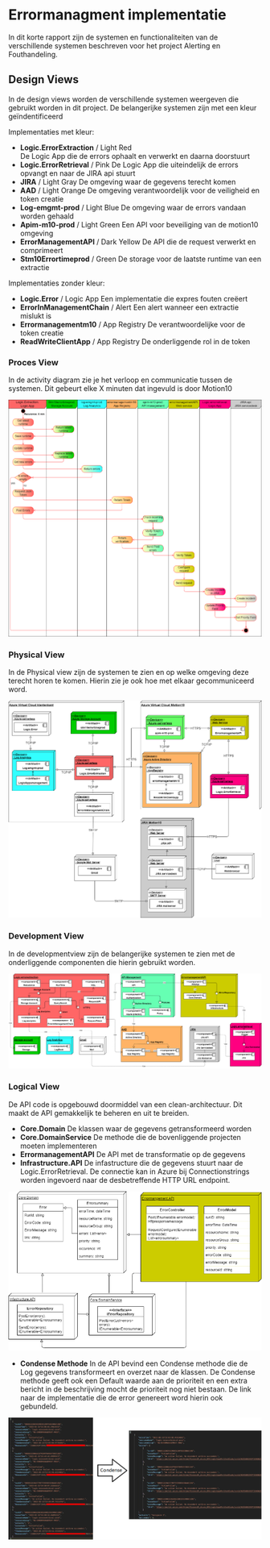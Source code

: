 # Errormanagment implementatie
In dit korte rapport zijn de systemen en functionaliteiten van de verschillende systemen beschreven voor het project Alerting en Fouthandeling.

## Design Views
In de design views worden de verschillende systemen weergeven die gebruikt worden in dit project. De belangerijke systemen zijn met een kleur geïndentificeerd 


Implementaties met kleur:

- **Logic.ErrorExtraction** / Light Red  
De Logic App die de errors ophaalt en verwerkt en daarna doorstuurt
- **Logic.ErrorRetrieval** / Pink
De Logic App die uiteindelijk de errors opvangt en naar de JIRA api stuurt
- **JIRA** / Light Gray
De omgeving waar de gegevens terecht komen
- **AAD** / Light Orange
De omgeving verantwoordelijk voor de veiligheid en token creatie
- **Log-emgmt-prod** / Light Blue
De omgeving waar de errors vandaan worden gehaald
- **Apim-m10-prod** / Light Green
Een API voor beveiliging van de motion10 omgeving
- **ErrorManagementAPI** / Dark Yellow
De API die de request verwerkt en comprimeert
- **Stm10Errortimeprod** / Green
De storage voor de laatste runtime van een extractie

Implementaties zonder kleur:

- **Logic.Error** / Logic App
Een implementatie die expres fouten creëert 
- **ErrorInManagementChain** / Alert
Een alert wanneer een extractie mislukt is
- **Errormanagementm10** / App Registry
De verantwoordelijke voor de token creatie
- **ReadWriteClientApp** / App Registry
De onderliggende rol in de token


### Proces View
In de activity diagram zie je het verloop en communicatie tussen de systemen. Dit gebeurt elke X minuten dat ingevuld is door Motion10

![Proces View](img/ProjectArchitectures-ProcessView.drawio.png)

### Physical View
In de Physical view zijn de systemen te zien en op welke omgeving deze terecht horen te komen. Hierin zie je ook hoe met elkaar gecommuniceerd word.

![Physical View](img/ProjectArchitectures-PhysicalView.drawio.png)

### Development View
In de developmentview zijn de belangerijke systemen te zien met de onderliggende componenten die hierin gebruikt worden.

![Development View](img/ProjectArchitectures-DevelopmentView.drawio.png)

### Logical View
De API code is opgebouwd doormiddel van een clean-architectuur. Dit maakt de API gemakkelijk te beheren en uit te breiden. 

- **Core.Domain**
De klassen waar de gegevens getransformeerd worden
- **Core.DomainService**
De methode die de bovenliggende projecten moeten implementeren
- **ErrormanagementAPI**
De API met de transformatie op de gegevens
- **Infrastructure.API**
De infastructure die de gegevens stuurt naar de Logic.ErrorRetrieval. De connectie kan in Azure bij Connectionstrings worden ingevoerd naar de desbetreffende HTTP URL endpoint. 

![Logical View](img/ProjectArchitectures-LogicalView.drawio.png)

- **Condense Methode**
In de API bevind een Condense methode die de Log gegevens transformeert en overzet naar de klassen. De Condense methode geeft ook een Default waarde aan de prioriteit en een extra bericht in de beschrijving mocht de prioriteit nog niet bestaan. De link naar de implementatie die de error genereert word hierin ook gebundeld.

![CondenseMethod](img/Condensemethod.png)
